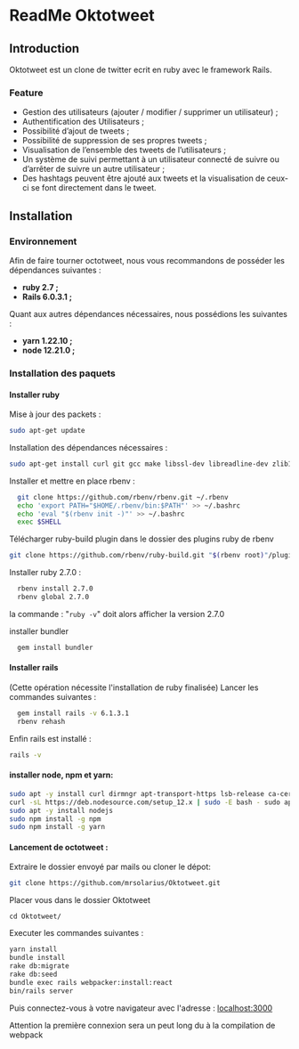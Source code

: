 # ReadMe Oktotweet
## Introduction
Oktotweet est un clone de twitter ecrit en ruby avec le framework Rails.
### Feature
- Gestion des utilisateurs (ajouter / modifier / supprimer un utilisateur) ;
- Authentification des Utilisateurs ;
- Possibilité d’ajout de tweets ;
- Possibilité de suppression de ses propres tweets ;
- Visualisation de l’ensemble des tweets de l’utilisateurs ;
- Un système de suivi permettant à un utilisateur connecté de suivre ou d’arrêter de suivre un
  autre utilisateur ;
- Des hashtags peuvent être ajouté aux tweets et la visualisation de ceux-ci se font
  directement dans le tweet.
  
## Installation
### Environnement
Afin de faire tourner octotweet, nous vous recommandons de posséder les dépendances suivantes :
- **ruby 2.7 ;**
- **Rails 6.0.3.1 ;**

Quant aux autres dépendances nécessaires, nous possédions les suivantes :
- **yarn 1.22.10 ;**
- **node 12.21.0 ;**

### Installation des paquets
#### Installer ruby
Mise à jour des packets :
```sh
sudo apt-get update
```

Installation des dépendances nécessaires :
```sh
sudo apt-get install curl git gcc make libssl-dev libreadline-dev zlib1g-dev libsqlite3-dev g++ libpq-dev
```


Installer et mettre en place rbenv :
```sh
  git clone https://github.com/rbenv/rbenv.git ~/.rbenv
  echo 'export PATH="$HOME/.rbenv/bin:$PATH"' >> ~/.bashrc
  echo 'eval "$(rbenv init -)"' >> ~/.bashrc
  exec $SHELL
```
Télécharger ruby-build plugin dans le dossier des plugins ruby de rbenv
```sh
git clone https://github.com/rbenv/ruby-build.git "$(rbenv root)"/plugins/ruby-build
```
Installer ruby 2.7.0 :
```sh
  rbenv install 2.7.0
  rbenv global 2.7.0
```

la commande : "`ruby -v`" doit alors afficher la version 2.7.0

installer bundler
```sh
  gem install bundler
```

#### Installer rails
(Cette opération nécessite l'installation de ruby finalisée)
Lancer les commandes suivantes :
```sh
  gem install rails -v 6.1.3.1
  rbenv rehash
```

Enfin rails est installé :
```sh
rails -v
```

#### installer node, npm et yarn:
```sh
sudo apt -y install curl dirmngr apt-transport-https lsb-release ca-certificates
curl -sL https://deb.nodesource.com/setup_12.x | sudo -E bash - sudo apt -y install 
sudo apt -y install nodejs
sudo npm install -g npm
sudo npm install -g yarn
```
#### Lancement de octotweet :
Extraire le dossier envoyé par mails ou cloner le dépot: 
```sh
git clone https://github.com/mrsolarius/Oktotweet.git
```

Placer vous dans le dossier Oktotweet
```shell
cd Oktotweet/
```

Executer les commandes suivantes :
```sh
yarn install
bundle install
rake db:migrate
rake db:seed
bundle exec rails webpacker:install:react
bin/rails server
```
Puis connectez-vous à votre navigateur avec l'adresse :
[localhost:3000](http://localhost:3000)

Attention la première connexion sera un peut long du à la compilation de webpack